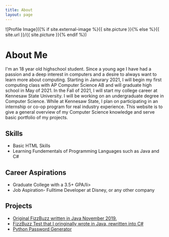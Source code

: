 ```yaml
---
title: About
layout: page
---
```

![Profile Image]({% if site.external-image %}{{ site.picture }}{% else %}{{ site.url }}/{{ site.picture }}{% endif %})

<h1>About Me</h1>

<p>I'm an 18 year old highschool student. Since a young age I have had a passion and a deep interest in computers and a desire to always want to learn more about computing. Starting in Janurary 2021, I will begin my first computing class with AP Computer Science AB and will graduate high school in May of 2021. In the Fall of 2021, I will start my college career at Kennesaw State University. I will be working on an undergraduate degree in Computer Science. While at Kennesaw State, I plan on participating in an internship or co-op program for real industry experience. This website is to give a general overview of my Computer Science knowledge and serve basic portfolio of my projects.</p>
                
    

<h2>Skills</h2>

<ul class="skill-list">
	<li>Basic HTML Skills</li>
	<li>Learning Fundementals of Programming Languages such as Java and C#</li>
	
</ul>
<h2>Career Aspirations</h2>

<ul class="career-aspirations">
	<li>Graduate College with a 3.5+ GPA/li>
	<li>Job Aspiration- Fulltime Developer at Disney, or any other company</li>
	
</ul>

<h2>Projects</h2>

<ul>
	<li><a href="https://github.com/TreyBMorris/FizzBuzz">Original FizzBuzz written in Java November 2019.</a></li>
	<li><a href="https://github.com/TreyBMorris/FizzBuzzCSharp">FizzBuzz Test that I oringinally wrote in Java, rewritten into C#</a></li>
	<li><a href="https://github.com/TreyBMorris/PythonPasswordGenerator">Python Password Generator</a></li>
	
</ul>


